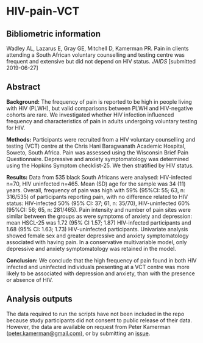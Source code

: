 # HIV-pain-VCT

## Bibliometric information
Wadley AL, Lazarus E, Gray GE, Mitchell D, Kamerman PR. Pain in clients attending a South African voluntary counselling and testing centre was frequent and extensive but did not depend on HIV status. _JAIDS_ \[submitted 2019-06-27\]

## Abstract
**Background:** The frequency of pain is reported to be high in people living with HIV (PLWH), but valid comparisons between PLWH and HIV-negative cohorts are rare. We investigated whether HIV infection influenced frequency and characteristics of pain in adults undergoing voluntary testing for HIV.   

**Methods:** Participants were recruited from a HIV voluntary counselling and testing (VCT) centre at the Chris Hani Baragwanath Academic Hospital, Soweto, South Africa. Pain was assessed using the Wisconsin Brief Pain Questionnaire. Depressive and anxiety symptomatology was determined using the Hopkins Symptom checklist-25. We then stratified by HIV status.

**Results:** Data from 535 black South Africans were analysed: HIV-infected n=70, HIV uninfected n=465. Mean (SD) age for the sample was 34 (11) years. Overall, frequency of pain was high with 59% (95%CI: 55; 63, n: 316/535) of participants reporting pain, with no difference related to HIV status: HIV-infected 50% (95% CI: 37; 61, n: 35/70), HIV-uninfected 60% (95%CI: 56; 65, n: 281/465). Pain intensity and number of pain sites were similar between the groups as were   symptoms of anxiety and depression: mean HSCL-25 was 1.72 (95% CI 1.57; 1.87) HIV-infected participants and 1.68 (95% CI: 1.63; 1.73) HIV-uninfected participants. Univariate analysis showed female sex and greater depressive and anxiety symptomatology associated with having pain. In a conservative multivariable model, only depressive and anxiety symptomatology was retained in the model. 

**Conclusion:** We conclude that the high frequency of pain found in both HIV infected and uninfected individuals presenting at a VCT centre was more likely to be associated with depression and anxiety, than with the presence or absence of HIV.

## Analysis outputs

The data required to run the scripts have not been included in the repo because study participants did not consent to public release of their data. However, the data are available on request from Peter Kamerman (peter.kamerman@gmail.com), or by submitting an [issue](https://github.com/kamermanpr/HIV-pain-VCT/issues).
